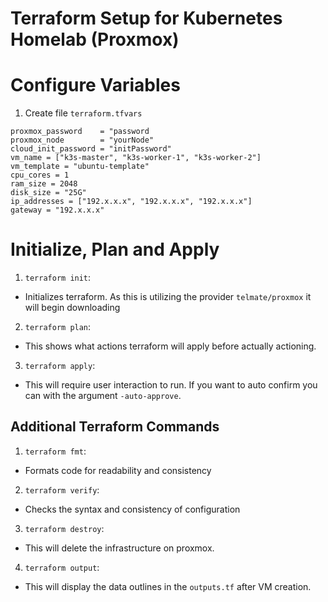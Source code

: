# Terraform Setup for Kubernetes Homelab (Proxmox)

# Configure Variables

1. Create file `terraform.tfvars`

```
proxmox_password    = "password
proxmox_node        = "yourNode"
cloud_init_password = "initPassword"
vm_name = ["k3s-master", "k3s-worker-1", "k3s-worker-2"]
vm_template = "ubuntu-template"
cpu_cores = 1
ram_size = 2048
disk_size = "25G"
ip_addresses = ["192.x.x.x", "192.x.x.x", "192.x.x.x"]
gateway = "192.x.x.x"
```

# Initialize, Plan and Apply



1. `terraform init`:
- Initializes terraform. As this is utilizing the provider `telmate/proxmox` it will begin downloading

2. `terraform plan`:
- This shows what actions terraform will apply before actually actioning.

3. `terraform apply`:
- This will require user interaction to run. If you want to auto confirm you can with the argument `-auto-approve`.


## Additional Terraform Commands
1. `terraform fmt`:
- Formats code for readability and consistency

2. `terraform verify`:
- Checks the syntax and consistency of configuration

3. `terraform destroy`:
- This will delete the infrastructure on proxmox.

4. `terraform output`:
- This will display the data outlines in the `outputs.tf` after VM creation.


